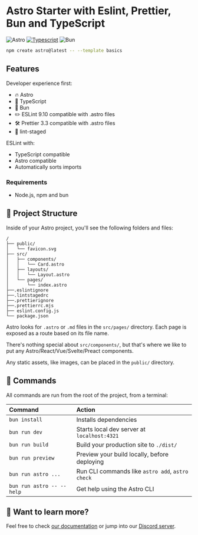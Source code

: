 # Astro Starter with Eslint, Prettier, Bun and TypeScript

![Astro](https://img.shields.io/badge/astro-%232C2052.svg?style=for-the-badge&logo=astro&logoColor=white)
[![Typescript][typescript-badge]][typescript-url]
![Bun](https://img.shields.io/badge/Bun-%23000000.svg?style=for-the-badge&logo=bun&logoColor=white)

```sh
npm create astro@latest -- --template basics
```

## Features

Developer experience first:

- 🔥 Astro
- 🎉 TypeScript
- 🚀 Bun
- ✏️ ESLint 9.10 compatible with .astro files
- 🛠 Prettier 3.3 compatible with .astro files
- 🚫 lint-staged

ESLint with:

- TypeScript compatible
- Astro compatible
- Automatically sorts imports

### Requirements

- Node.js, npm and bun

## 🚀 Project Structure

Inside of your Astro project, you'll see the following folders and files:

```text
/
├── public/
│   └── favicon.svg
├── src/
│   ├── components/
│   │   └── Card.astro
│   ├── layouts/
│   │   └── Layout.astro
│   └── pages/
│       └── index.astro
├──.eslintignore
├──.lintstagedrc
├──.prettierignore
├──.prettierrc.mjs
├── eslint.config.js
└── package.json

```

Astro looks for `.astro` or `.md` files in the `src/pages/` directory. Each page is exposed as a route based on its file name.

There's nothing special about `src/components/`, but that's where we like to put any Astro/React/Vue/Svelte/Preact components.

Any static assets, like images, can be placed in the `public/` directory.

## 🧞 Commands

All commands are run from the root of the project, from a terminal:

| Command                   | Action                                           |
| :------------------------ | :----------------------------------------------- |
| `bun install`             | Installs dependencies                            |
| `bun run dev`             | Starts local dev server at `localhost:4321`      |
| `bun run build`           | Build your production site to `./dist/`          |
| `bun run preview`         | Preview your build locally, before deploying     |
| `bun run astro ...`       | Run CLI commands like `astro add`, `astro check` |
| `bun run astro -- --help` | Get help using the Astro CLI                     |

## 👀 Want to learn more?

Feel free to check [our documentation](https://docs.astro.build) or jump into our [Discord server](https://astro.build/chat).

[typescript-url]: https://www.typescriptlang.org/
[typescript-badge]: https://img.shields.io/badge/Typescript-007ACC?style=for-the-badge&logo=typescript&logoColor=white&color=blue
